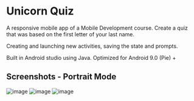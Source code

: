 # Unicorn Quiz
A responsive mobile app of a Mobile Development course. Create a quiz that was based on the first letter of your last name.

Creating and launching new activities, saving the state and prompts.


Built in Android studio using Java. 
Optimized for Android 9.0 (Pie) +

## Screenshots - Portrait Mode

![image](https://user-images.githubusercontent.com/76846419/152084886-327068d8-4c1e-4e5c-a50f-42333fb704f1.png)
![image](https://user-images.githubusercontent.com/76846419/152084941-f9f44546-702e-4339-974b-ef336d904615.png)
![image](https://user-images.githubusercontent.com/76846419/152084959-e3119ae0-1b60-406b-9401-14a225a77516.png)

